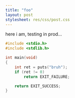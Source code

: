 ```yaml
---
title: "foo"
layout: post
stylesheet: res/css/post.css
---
```

here i am, testing in prod...

```c
#include <stdio.h>
#include <stdlib.h>

int main(void)
{
    int ret = puts("bruh");
    if (ret != 0)
        return EXIT_FAILURE;

    return EXIT_SUCCESS;
}
```

